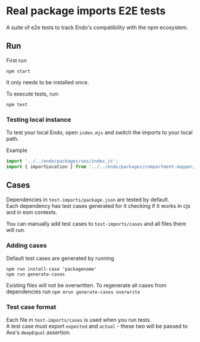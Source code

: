 # Real package imports E2E tests

A suite of e2e tests to track Endo's compatibility with the npm ecosystem.

## Run

First run

```
npm start
```

It only needs to be installed once.

To execute tests, run:

```
npm test
```

### Testing local instance

To test your local Endo, open `index.mjs` and switch the imports to your local path.

Example

```js
import '../../endo/packages/ses/index.js';
import { importLocation } from '../../endo/packages/compartment-mapper/index.js';
```

## Cases

Dependencies in `test-imports/package.json` are tested by default.  
Each dependency has test cases generated for it checking if it works in cjs and in esm contexts.

You can manually add test cases to `test-imports/cases` and all files there will run.

### Adding cases

Default test cases are generated by running

```
npm run install-case 'packagename'
npm run generate-cases
```

Existing files will not be overwritten. To regenerate all cases from dependencies run `npm mrun generate-cases overwrite`

### Test case format

Each file in `test-imports/cases` is used when you run tests.  
A test case must export `expected` and `actual` - these two will be passed to Ava's `deepEqual` assertion.

